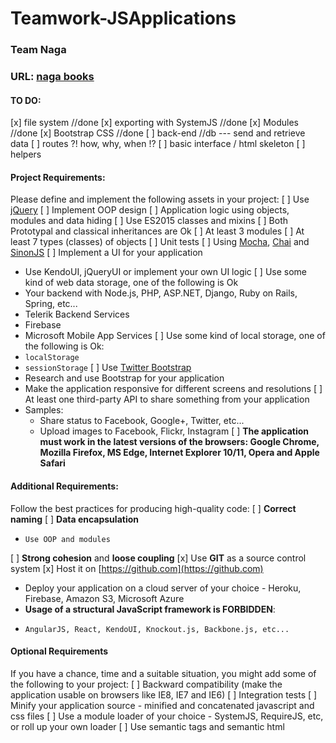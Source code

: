 # Teamwork-JSApplications
### Team Naga

### URL: [naga books](https://naga-389d5.firebaseapp.com/)

#### TO DO:
[x] file system //done
[x] exporting with SystemJS //done
[x] Modules //done
[x] Bootstrap CSS //done
[ ] back-end //db --- send and retrieve data
[ ] routes ?! how, why, when !? 
[ ] basic interface / html skeleton
[ ] helpers 

#### Project Requirements:
Please define and implement the following assets in your project:
[ ] Use [jQuery](https://jquery.com/)
[ ] Implement OOP design
  [ ] Application logic using objects, modules and data hiding
    [ ] Use ES2015 classes and mixins
    [ ] Both Prototypal and classical inheritances are Ok
  [ ] At least 3 modules
  [ ] At least 7 types (classes) of objects
[ ] Unit tests
  [ ] Using [Mocha](https://mochajs.org/), [Chai](http://chaijs.com/) and [SinonJS](http://sinonjs.org/)
[ ] Implement a UI for your application
  - Use KendoUI, jQueryUI or implement your own UI logic
[ ] Use some kind of web data storage, one of the following is Ok
  - Your backend with Node.js, PHP, ASP.NET, Django, Ruby on Rails, Spring, etc...
  - Telerik Backend Services
  - Firebase
  - Microsoft Mobile App Services
[ ] Use some kind of local storage, one of the following is Ok:
  - `localStorage`
  - `sessionStorage`
[ ] Use [Twitter Bootstrap](https://getbootstrap.com/)
  - Research and use Bootstrap for your application
  - Make the application responsive for different screens and resolutions
[ ] At least one third-party API to share something from your application
  - Samples:
    - Share status to Facebook, Google+, Twitter, etc...
    - Upload images to Facebook, Flickr, Instagram
[ ]   **The application must work in the latest versions of the browsers: Google Chrome, Mozilla Firefox, MS Edge, Internet Explorer 10/11, Opera and Apple Safari**

####  Additional Requirements:
Follow the best practices for producing high-quality code:
[ ]   **Correct naming**
[ ]   **Data encapsulation**
  -     Use OOP and modules
[ ]   **Strong cohesion** and **loose coupling**
[x]   Use **GIT** as a source control system
[x]   Host it on [https://github.com](https://github.com)
-   Deploy your application on a cloud server of your choice - Heroku, Firebase, Amazon S3, Microsoft Azure
-   **Usage of a structural JavaScript framework is FORBIDDEN**:
  -     AngularJS, React, KendoUI, Knockout.js, Backbone.js, etc...

####  Optional Requirements
If you have a chance, time and a suitable situation, you might add some of the following to your project:
[ ]   Backward compatibility (make the application usable on browsers like IE8, IE7 and IE6)
[ ]   Integration tests
[ ]   Minify your application source - minified and concatenated javascript and css files
[ ]   Use a module loader of your choice - SystemJS, RequireJS, etc, or roll up your own loader
[ ]   Use semantic tags and semantic html
